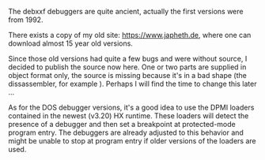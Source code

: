 
The debxxf debuggers are quite ancient, actually the first versions were from 1992.

There exists a copy of my old site: https://www.japheth.de,
where one can download almost 15 year old versions.

Since those old versions had quite a few bugs and were without source, I decided to publish the source now here. One or two parts are supplied in object format only, the source is  missing because it's in a bad shape (the dissassembler, for example ). Perhaps I will find the time to change this later ...

As for the DOS debugger versions, it's a good idea to use the DPMI loaders contained in the newest (v3.20) HX runtime. These loaders will detect the presence of a debugger and then set a breakpoint at protected-mode program entry. The debuggers are already adjusted to this behavior and might be unable to stop at program entry if older versions of the loaders are used.
